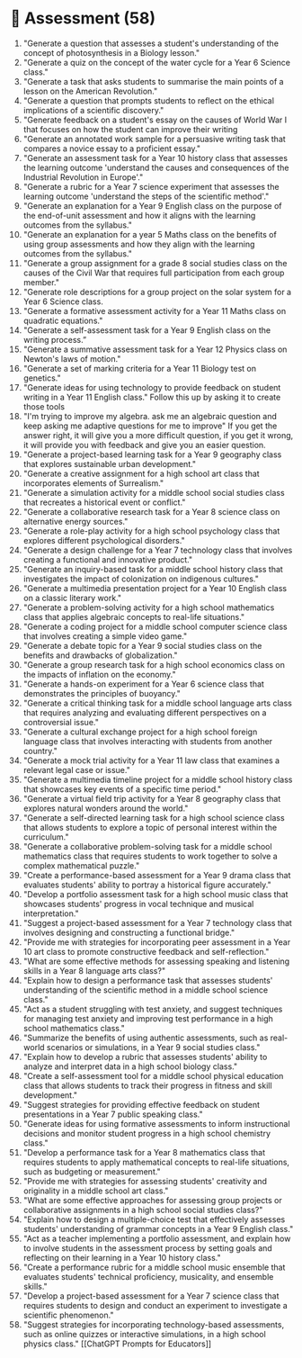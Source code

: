 # 📝 Assessment (58)

1. "Generate a question that assesses a student's understanding of the concept of photosynthesis in a Biology lesson."
2. "Generate a quiz on the concept of the water cycle for a Year 6 Science class."
3. "Generate a task that asks students to summarise the main points of a lesson on the American Revolution."
4. "Generate a question that prompts students to reflect on the ethical implications of a scientific discovery."
5. "Generate feedback on a student's essay on the causes of World War I that focuses on how the student can improve their writing
6. "Generate an annotated work sample for a persuasive writing task that compares a novice essay to a proficient essay."
7. "Generate an assessment task for a Year 10 history class that assesses the learning outcome 'understand the causes and consequences of the Industrial Revolution in Europe'."
8. "Generate a rubric for a Year 7 science experiment that assesses the learning outcome 'understand the steps of the scientific method'."
9. "Generate an explanation for a Year 9 English class on the purpose of the end-of-unit assessment and how it aligns with the learning outcomes from the syllabus."
10. "Generate an explanation for a year 5 Maths class on the benefits of using group assessments and how they align with the learning outcomes from the syllabus."
11. "Generate a group assignment for a grade 8 social studies class on the causes of the Civil War that requires full participation from each group member."
12. "Generate role descriptions for a group project on the solar system for a Year 6 Science class.
13. "Generate a formative assessment activity for a Year 11 Maths class on quadratic equations."
14. "Generate a self-assessment task for a Year 9 English class on the writing process.”
15. "Generate a summative assessment task for a Year 12 Physics class on Newton's laws of motion."
16. "Generate a set of marking criteria for a Year 11 Biology test on genetics."
17. "Generate ideas for using technology to provide feedback on student writing in a Year 11 English class." Follow this up by asking it to create those tools
18. "I'm trying to improve my algebra. ask me an algebraic question and keep asking me adaptive questions for me to improve" If you get the answer right, it will give you a more difficult question, if you get it wrong, it will provide you with feedback and give you an easier question.
19. "Generate a project-based learning task for a Year 9 geography class that explores sustainable urban development."
20. "Generate a creative assignment for a high school art class that incorporates elements of Surrealism."
21. "Generate a simulation activity for a middle school social studies class that recreates a historical event or conflict."
22. "Generate a collaborative research task for a Year 8 science class on alternative energy sources."
23. "Generate a role-play activity for a high school psychology class that explores different psychological disorders."
24. "Generate a design challenge for a Year 7 technology class that involves creating a functional and innovative product."
25. "Generate an inquiry-based task for a middle school history class that investigates the impact of colonization on indigenous cultures."
26. "Generate a multimedia presentation project for a Year 10 English class on a classic literary work."
27. "Generate a problem-solving activity for a high school mathematics class that applies algebraic concepts to real-life situations."
28. "Generate a coding project for a middle school computer science class that involves creating a simple video game."
29. "Generate a debate topic for a Year 9 social studies class on the benefits and drawbacks of globalization."
30. "Generate a group research task for a high school economics class on the impacts of inflation on the economy."
31. "Generate a hands-on experiment for a Year 6 science class that demonstrates the principles of buoyancy."
32. "Generate a critical thinking task for a middle school language arts class that requires analyzing and evaluating different perspectives on a controversial issue."
33. "Generate a cultural exchange project for a high school foreign language class that involves interacting with students from another country."
34. "Generate a mock trial activity for a Year 11 law class that examines a relevant legal case or issue."
35. "Generate a multimedia timeline project for a middle school history class that showcases key events of a specific time period."
36. "Generate a virtual field trip activity for a Year 8 geography class that explores natural wonders around the world."
37. "Generate a self-directed learning task for a high school science class that allows students to explore a topic of personal interest within the curriculum."
38. "Generate a collaborative problem-solving task for a middle school mathematics class that requires students to work together to solve a complex mathematical puzzle."
39. "Create a performance-based assessment for a Year 9 drama class that evaluates students' ability to portray a historical figure accurately."
40. "Develop a portfolio assessment task for a high school music class that showcases students' progress in vocal technique and musical interpretation."
41. "Suggest a project-based assessment for a Year 7 technology class that involves designing and constructing a functional bridge."
42. "Provide me with strategies for incorporating peer assessment in a Year 10 art class to promote constructive feedback and self-reflection."
43. "What are some effective methods for assessing speaking and listening skills in a Year 8 language arts class?"
44. "Explain how to design a performance task that assesses students' understanding of the scientific method in a middle school science class."
45. "Act as a student struggling with test anxiety, and suggest techniques for managing test anxiety and improving test performance in a high school mathematics class."
46. "Summarize the benefits of using authentic assessments, such as real-world scenarios or simulations, in a Year 9 social studies class."
47. "Explain how to develop a rubric that assesses students' ability to analyze and interpret data in a high school biology class."
48. "Create a self-assessment tool for a middle school physical education class that allows students to track their progress in fitness and skill development."
49. "Suggest strategies for providing effective feedback on student presentations in a Year 7 public speaking class."
50. "Generate ideas for using formative assessments to inform instructional decisions and monitor student progress in a high school chemistry class."
51. "Develop a performance task for a Year 8 mathematics class that requires students to apply mathematical concepts to real-life situations, such as budgeting or measurement."
52. "Provide me with strategies for assessing students' creativity and originality in a middle school art class."
53. "What are some effective approaches for assessing group projects or collaborative assignments in a high school social studies class?"
54. "Explain how to design a multiple-choice test that effectively assesses students' understanding of grammar concepts in a Year 9 English class."
55. "Act as a teacher implementing a portfolio assessment, and explain how to involve students in the assessment process by setting goals and reflecting on their learning in a Year 10 history class."
56. "Create a performance rubric for a middle school music ensemble that evaluates students' technical proficiency, musicality, and ensemble skills."
57. "Develop a project-based assessment for a Year 7 science class that requires students to design and conduct an experiment to investigate a scientific phenomenon."
58. "Suggest strategies for incorporating technology-based assessments, such as online quizzes or interactive simulations, in a high school physics class."
[[ChatGPT Prompts for Educators]]